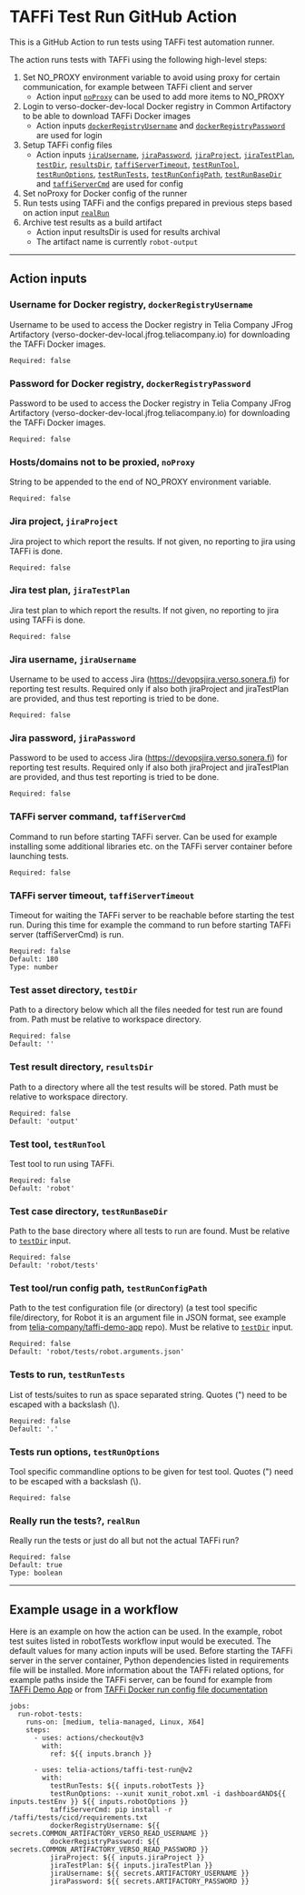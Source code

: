# TAFFi Test Run GitHub Action

This is a GitHub Action to run tests using TAFFi test automation runner.

The action runs tests with TAFFi using the following high-level steps:

1. Set NO_PROXY environment variable to avoid using proxy for certain communication, for example between TAFFi client and server
    - Action input [`noProxy`](#hostsdomains-not-to-be-proxied-noproxy) can be used to add more items to NO_PROXY
2. Login to verso-docker-dev-local Docker registry in Common Artifactory to be able to download TAFFi Docker images
    - Action inputs [`dockerRegistryUsername`](#username-for-docker-registry-dockerregistryusername) and [`dockerRegistryPassword`](#password-for-docker-registry-dockerregistrypassword) are used for login
3. Setup TAFFi config files
    - Action inputs [`jiraUsername`](#jira-username-jirausername), [`jiraPassword`](#jira-password-jirapassword), [`jiraProject`](#jira-project-jiraproject), [`jiraTestPlan`](#jira-test-plan-jiratestplan), [`testDir`](#test-asset-directory-testdir), [`resultsDir`](#test-result-directory-resultsdir), [`taffiServerTimeout`](#taffi-server-timeout-taffiservertimeout), [`testRunTool`](#test-tool-testruntool), [`testRunOptions`](#tests-run-options-testrunoptions), [`testRunTests`](#tests-to-run-testruntests), [`testRunConfigPath`](#test-toolrun-config-path-testrunconfigpath), [`testRunBaseDir`](#test-case-directory-testrunbasedir) and [`taffiServerCmd`](#taffi-server-command-taffiservercmd) are used for config
4. Set noProxy for Docker config of the runner
5. Run tests using TAFFi and the configs prepared in previous steps based on action input [`realRun`](#really-run-the-tests-realrun)
6. Archive test results as a build artifact
    - Action input resultsDir is used for results archival
    - The artifact name is currently `robot-output`

---
## Action inputs

### Username for Docker registry, `dockerRegistryUsername`
Username to be used to access the Docker registry in Telia Company JFrog Artifactory (verso-docker-dev-local.jfrog.teliacompany.io) for downloading the TAFFi Docker images.
```
Required: false
```

### Password for Docker registry, `dockerRegistryPassword`
Password to be used to access the Docker registry in Telia Company JFrog Artifactory (verso-docker-dev-local.jfrog.teliacompany.io) for downloading the TAFFi Docker images.
```
Required: false
```

### Hosts/domains not to be proxied, `noProxy`
String to be appended to the end of NO_PROXY environment variable.
```
Required: false
```

### Jira project, `jiraProject`
Jira project to which report the results. If not given, no reporting to jira using TAFFi is done.
```
Required: false
```

### Jira test plan, `jiraTestPlan`
Jira test plan to which report the results. If not given, no reporting to jira using TAFFi is done.
```
Required: false
```

### Jira username, `jiraUsername`
Username to be used to access Jira (https://devopsjira.verso.sonera.fi) for reporting test results. Required only if also both jiraProject and jiraTestPlan are provided, and thus test reporting is tried to be done.
```
Required: false
```

### Jira password, `jiraPassword`
Password to be used to access Jira (https://devopsjira.verso.sonera.fi) for reporting test results. Required only if also both jiraProject and jiraTestPlan are provided, and thus test reporting is tried to be done.
```
Required: false
```

### TAFFi server command, `taffiServerCmd`
Command to run before starting TAFFi server. Can be used for example installing some additional libraries etc. on the TAFFi server container before launching tests.
```
Required: false
```

### TAFFi server timeout, `taffiServerTimeout`
Timeout for waiting the TAFFi server to be reachable before starting the test run. During this time for example the command to run before starting TAFFi server (taffiServerCmd) is run.
```
Required: false
Default: 180
Type: number
```

### Test asset directory, `testDir`
Path to a directory below which all the files needed for test run are found from. Path must be relative to workspace directory.
```
Required: false
Default: ''
```

### Test result directory, `resultsDir`
Path to a directory where all the test results will be stored. Path must be relative to workspace directory.
```
Required: false
Default: 'output'
```

### Test tool, `testRunTool`
Test tool to run using TAFFi.
```
Required: false
Default: 'robot'
```

### Test case directory, `testRunBaseDir`
Path to the base directory where all tests to run are found. Must be relative to [`testDir`](#test-asset-directory-testdir) input.
```
Required: false
Default: 'robot/tests'
```

### Test tool/run config path, `testRunConfigPath`
Path to the test configuration file (or directory) (a test tool specific file/directory, for Robot it is an argument file in JSON format, see example from [telia-company/taffi-demo-app](https://github.com/telia-company/taffi-demo-app/blob/main/test/robot/robot.arguments.json) repo). Must be relative to [`testDir`](#test-asset-directory-testdir) input.
```
Required: false
Default: 'robot/tests/robot.arguments.json'
```

### Tests to run, `testRunTests`
List of tests/suites to run as space separated string. Quotes (") need to be escaped with a backslash (\\).
```
Required: false
Default: '.'
```

### Tests run options, `testRunOptions`
Tool specific commandline options to be given for test tool. Quotes (") need to be escaped with a backslash (\\).
```
Required: false
```

### Really run the tests?, `realRun`
Really run the tests or just do all but not the actual TAFFi run?
```
Required: false
Default: true
Type: boolean
```

---
## Example usage in a workflow

Here is an example on how the action can be used. In the example, robot test suites listed in robotTests workflow input would be executed. The default values for many action inputs will be used. Before starting the TAFFi server in the server container, Python dependencies listed in requirements file will be installed. More information about the TAFFi related options, for example paths inside the TAFFi server, can be found for example from [TAFFi Demo App](https://github.com/telia-company/taffi-demo-app) or from [TAFFi Docker run config file documentation](https://github.com/telia-company/taffi/blob/main/example-configs/README.md#taffi-docker-run-configuration)

```
jobs:
  run-robot-tests:
    runs-on: [medium, telia-managed, Linux, X64]
    steps:
      - uses: actions/checkout@v3
        with:
          ref: ${{ inputs.branch }}

      - uses: telia-actions/taffi-test-run@v2
        with:
          testRunTests: ${{ inputs.robotTests }}
          testRunOptions: --xunit xunit_robot.xml -i dashboardAND${{ inputs.testEnv }} ${{ inputs.robotOptions }}
          taffiServerCmd: pip install -r /taffi/tests/cicd/requirements.txt
          dockerRegistryUsername: ${{ secrets.COMMON_ARTIFACTORY_VERSO_READ_USERNAME }}
          dockerRegistryPassword: ${{ secrets.COMMON_ARTIFACTORY_VERSO_READ_PASSWORD }}
          jiraProject: ${{ inputs.jiraProject }}
          jiraTestPlan: ${{ inputs.jiraTestPlan }}
          jiraUsername: ${{ secrets.ARTIFACTORY_USERNAME }}
          jiraPassword: ${{ secrets.ARTIFACTORY_PASSWORD }}
```
